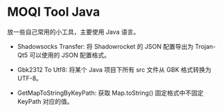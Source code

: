 # MOQI Tool Java

放一些自己常用的小工具，主要使用 Java 语言。

* Shadowsocks Transfer: 将 Shadowrocket 的 JSON 配置导出为 Trojan-Qt5 可以使用的 JSON 配置格式。

* Gbk2312 To Utf8: 将某个 Java 项目下所有 src 文件从 GBK 格式转换为 UTF-8。

*  GetMapToStringByKeyPath: 获取 Map.toString() 固定格式中不固定 KeyPath 对应的值。
